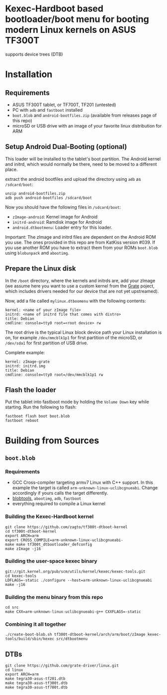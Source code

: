# Kexec-Hardboot based bootloader/boot menu for booting modern Linux kernels on ASUS TF300T

supports device trees (DTB)

# Installation
## Requirements
- ASUS TF300T tablet, or TF700T, TF201 (untested)
- PC with `adb` and `fastboot` installed
- `boot.blob` and `android-bootfiles.zip` (available from releases page of this repo)
- microSD or USB drive with an image of your favorite linux distribution for ARM


## Setup Android Dual-Booting (optional)
This loader will be installed to the tablet's boot partition. The Android kernel 
and initrd, which would normally be there, need to be moved to a different place.

extract the android bootfiles and upload the directory using `adb` as `/sdcard/boot`:
```
unzip android-bootfiles.zip
adb push android-bootfiles /sdcard/boot
```

Now you should have the following files in `/sdcard/boot`:
- `zImage-android`: Kernel image for Android
- `initrd-android`: Ramdisk image for Android
- `android.dtbootmenu`: Loader entry for this loader.

Important: The zImage and initrd files are dependent on the Android ROM you use. The ones
provided in this repo are from KatKiss version #039. If you use another ROM you have to
extract them from your ROMs `boot.blob` using `blobunpack` and `abootimg`.


## Prepare the Linux disk
In the `/boot` directory, where the kernels and initrds are, add your zImage (we assume here you want to use
 a custom kernel from the [Grate](https://github.com/grate-driver/linux.git) poject, which includes drivers
 needed for our device that are not yet upstreamed).
 
Now, add a file called `mylinux.dtboomenu` with the following contents:
```
kernel: <name of your zImage file>
initrd: <name of initrd file that comes with distro>
title: Debian
cmdline: console=tty0 root=<root device> rw
```
The root drive is the typical Linux block device path your Linux installation is on, for example `/dev/mmcblk1p1`
for first partition of the microSD, or `/dev/sda1` for first partition of USB drive.

Complete example:

```
kernel: zImage-grate
initrd: initrd.img
title: Debian
cmdline: console=tty0 root=/dev/mmcblk1p1 rw
```

## Flash the loader

Put the tablet into fastboot mode by holding the `Volume Down` key while starting. Run the 
following to flash:
```
fastboot flash boot boot.blob
fastboot reboot
```

# Building from Sources
## `boot.blob`
### Requirements
- GCC Cross-compiler targeting armv7 Linux with C++ support. In this example the target is called
`arm-unknown-linux-uclibcgnueabi`. Change accordingly if yours calls the target differently.
- [blobtools](https://github.com/AndroidRoot/BlobTools), `abootimg`, `adb`, `fastboot`
- everything required to compile a Linux kernel

### Building the Kexec-Hardboot kernel
```
git clone https://github.com/zagto/tf300t-dtboot-kernel
cd tf300t-dtboot-kernel
export ARCH=arm
export CROSS_COMPILE=arm-unknown-linux-uclibcgnueabi-
make make tf300t_dtbootloader_defconfig
make zImage -j16
```

### Building the user-space kexec binary
```
git://git.kernel.org/pub/scm/utils/kernel/kexec/kexec-tools.git
cd kexec-tools
LDFLAGS=-static ./configure --host=arm-unknown-linux-uclibcgnueabi
make -j16
```

### Building the menu binary from this repo
```
cd src
make CXX=arm-unknown-linux-uclibcgnueabi-g++ CXXFLAGS=-static
```

### Combining it all together
```
./create-boot-blob.sh tf300t-dtboot-kernel/arch/arm/boot/zImage kexec-tools/build/sbin/kexec src/dtbootmenu
```

## DTBs
```
git clone https://github.com/grate-driver/linux.git
cd linux
export ARCH=arm
make tegra30-asus-tf201.dtb
make tegra30-asus-tf300t.dtb
make tegra30-asus-tf700t.dtb
```
